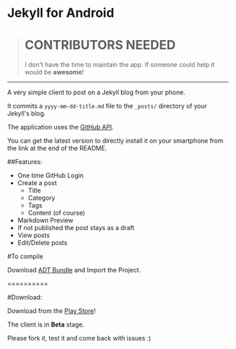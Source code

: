 Jekyll for Android
=========================

># CONTRIBUTORS NEEDED
>I don't have the time to maintain the app. If someone could help it would be **awesome**!

---

A very simple client to post on a Jekyll blog from your phone.

It commits a `yyyy-mm-dd-title.md` file to the `_posts/` directory of your Jekyll's blog.

The application uses the [GitHub API](https://developer.github.com/).

You can get the latest version to directly install it on your smartphone from the link at the end of the README.

##Features:

- One time GitHub Login
- Create a post
	- Title
	- Category
	- Tags
	- Content (of course)
- Markdown Preview
- If not published the post stays as a draft
- View posts
- Edit/Delete posts

#To compile

Download [ADT Bundle](http://developer.android.com/sdk/index.html) and Import the Project.

==========

#Download:

Download from the [Play Store](https://play.google.com/store/apps/details?id=gr.tsagi.jekyllforandroid)!

The client is in __Beta__ stage.

Please fork it, test it and come back with issues :)
